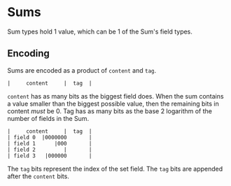 # Sums

Sum types hold 1 value, which can be 1 of the Sum's field types.


## Encoding
Sums are encoded as a product of `content` and `tag`.
```
|     content     |  tag  |
```

`content` has as many bits as the biggest field does.
When the sum contains a value smaller than the biggest possible value, then the remaining bits in content *must* be 0.
Tag has as many bits as the base 2 logarithm of the number of fields in the Sum.

```
|     content     |  tag  |
| field 0  |0000000       |
| field 1      |000       |
| field 2         |       |
| field 3   |000000       |
```

The `tag` bits represent the index of the set field.
The `tag` bits are appended after the `content` bits.

